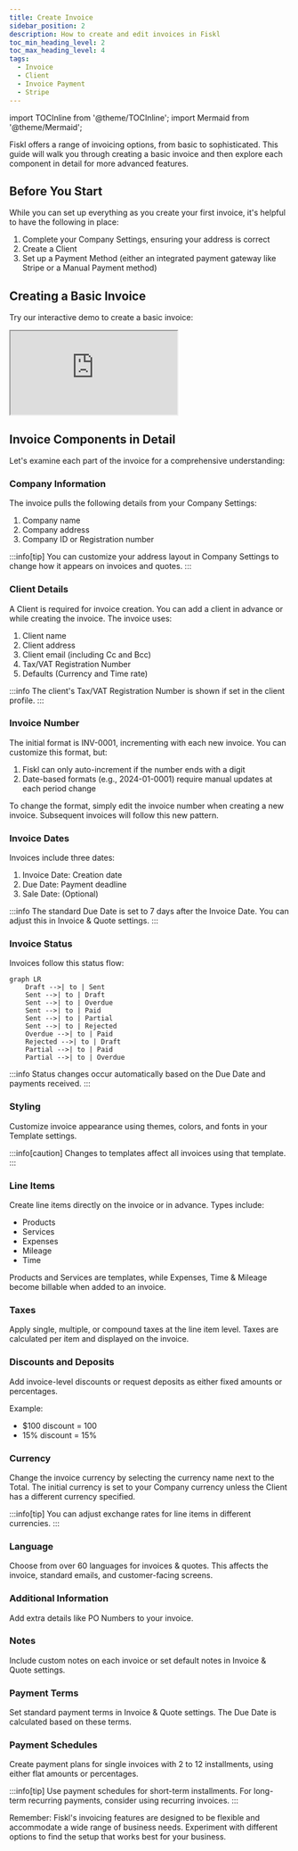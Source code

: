 ```yaml
---
title: Create Invoice
sidebar_position: 2
description: How to create and edit invoices in Fiskl
toc_min_heading_level: 2
toc_max_heading_level: 4
tags:
  - Invoice
  - Client
  - Invoice Payment
  - Stripe
---
```


import TOCInline from '@theme/TOCInline';
import Mermaid from '@theme/Mermaid';

Fiskl offers a range of invoicing options, from basic to sophisticated. This guide will walk you through creating a basic invoice and then explore each component in detail for more advanced features.

## Before You Start

While you can set up everything as you create your first invoice, it's helpful to have the following in place:

1. Complete your Company Settings, ensuring your address is correct
2. Create a Client
3. Set up a Payment Method (either an integrated payment gateway like Stripe or a Manual Payment method)

## Creating a Basic Invoice

Try our interactive demo to create a basic invoice:

<div style={{ position: 'relative', paddingBottom: '56.25%', height: 0, width: '100%' }}>
  <iframe
    style={{ position: 'absolute', top: 0, left: 0, width: '100%', height: '100%', border: 0 }}
    src="https://demo.fiskl.com/e/clzctmgxx008yl30czzc6urmn/tour"
    allowFullScreen
    webkitallowfullscreen="true"
    mozallowfullscreen="true"
    allowtransparency="true"
  ></iframe>
</div>

## Invoice Components in Detail

Let's examine each part of the invoice for a comprehensive understanding:

<TOCInline toc={toc} />

### Company Information

The invoice pulls the following details from your Company Settings:

1. Company name
2. Company address
3. Company ID or Registration number

:::info[tip]
You can customize your address layout in Company Settings to change how it appears on invoices and quotes.
:::

### Client Details

A Client is required for invoice creation. You can add a client in advance or while creating the invoice. The invoice uses:

1. Client name
2. Client address
3. Client email (including Cc and Bcc)
4. Tax/VAT Registration Number
5. Defaults (Currency and Time rate)

:::info
The client's Tax/VAT Registration Number is shown if set in the client profile.
:::

### Invoice Number

The initial format is INV-0001, incrementing with each new invoice. You can customize this format, but:

1. Fiskl can only auto-increment if the number ends with a digit
2. Date-based formats (e.g., 2024-01-0001) require manual updates at each period change

To change the format, simply edit the invoice number when creating a new invoice. Subsequent invoices will follow this new pattern.

### Invoice Dates

Invoices include three dates:

1. Invoice Date: Creation date
2. Due Date: Payment deadline
3. Sale Date: (Optional)

:::info
The standard Due Date is set to 7 days after the Invoice Date. You can adjust this in Invoice & Quote settings.
:::

### Invoice Status

Invoices follow this status flow:

```mermaid
graph LR
    Draft -->| to | Sent
    Sent -->| to | Draft
    Sent -->| to | Overdue
    Sent -->| to | Paid
    Sent -->| to | Partial
    Sent -->| to | Rejected
    Overdue -->| to | Paid
    Rejected -->| to | Draft
    Partial -->| to | Paid
    Partial -->| to | Overdue
```

:::info
Status changes occur automatically based on the Due Date and payments received.
:::

### Styling

Customize invoice appearance using themes, colors, and fonts in your Template settings.

:::info[caution]
Changes to templates affect all invoices using that template.
:::

### Line Items

Create line items directly on the invoice or in advance. Types include:

- Products
- Services
- Expenses
- Mileage
- Time

Products and Services are templates, while Expenses, Time & Mileage become billable when added to an invoice.

### Taxes

Apply single, multiple, or compound taxes at the line item level. Taxes are calculated per item and displayed on the invoice.

### Discounts and Deposits

Add invoice-level discounts or request deposits as either fixed amounts or percentages.

Example:
- $100 discount = 100
- 15% discount = 15%

### Currency

Change the invoice currency by selecting the currency name next to the Total. The initial currency is set to your Company currency unless the Client has a different currency specified.

:::info[tip]
You can adjust exchange rates for line items in different currencies.
:::

### Language

Choose from over 60 languages for invoices & quotes. This affects the invoice, standard emails, and customer-facing screens.

### Additional Information

Add extra details like PO Numbers to your invoice.

### Notes

Include custom notes on each invoice or set default notes in Invoice & Quote settings.

### Payment Terms

Set standard payment terms in Invoice & Quote settings. The Due Date is calculated based on these terms.

### Payment Schedules

Create payment plans for single invoices with 2 to 12 installments, using either flat amounts or percentages.

:::info[tip]
Use payment schedules for short-term installments. For long-term recurring payments, consider using recurring invoices.
:::

Remember: Fiskl's invoicing features are designed to be flexible and accommodate a wide range of business needs. Experiment with different options to find the setup that works best for your business.